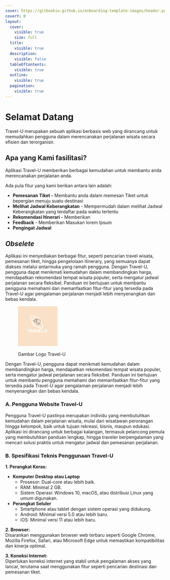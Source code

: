 ```yaml
---
cover: https://gitbookio.github.io/onboarding-template-images/header.png
coverY: 0
layout:
  cover:
    visible: true
    size: full
  title:
    visible: true
  description:
    visible: false
  tableOfContents:
    visible: true
  outline:
    visible: true
  pagination:
    visible: true
---
```


# Selamat Datang

Travel-U merupakan sebuah aplikasi berbasis web yang dirancang untuk memudahkan pengguna dalam merencanakan perjalanan wisata secara efisien dan terorganisir.&#x20;



## Apa yang Kami fasilitasi?

Aplikasi Travel-U memberikan berbagai kemudahan untuk membantu anda merencanakan perjalanan anda.

Ada pula fitur yang kami berikan antara lain adalah:

* **Pemesanan Tiket  -** Membantu anda dalam memesan Tiket untuk bepergian menuju suatu destinasi
* **Melihat Jadwal Keberangkatan** - Mempermudah dalam melihat Jadwal Keberangkatan yang terdaftar pada waktu tertentu
* **Rekomendasi Itinerari -** Memberikan&#x20;
* **Feedback** - Memberikan Masukan lorem Ipsum
* **Pengingat Jadwal**



## _Obselete_



Aplikasi ini menyediakan berbagai fitur, seperti pencarian travel wisata, pemesanan tiket, hingga pengelolaan itinerary, yang semuanya dapat diakses melalui antarmuka yang ramah pengguna. Dengan Travel-U, pengguna dapat menikmati kemudahan dalam membandingkan harga, mendapatkan rekomendasi tempat wisata populer, serta mengatur jadwal perjalanan secara fleksibel. Panduan ini bertujuan untuk membantu pengguna memahami dan memanfaatkan fitur-fitur yang tersedia pada Travel-U agar pengalaman perjalanan menjadi lebih menyenangkan dan bebas kendala.

<figure><img src=".gitbook/assets/Salinan dari Blue Yellow Simple Tour And Travel Logo (1).png" alt="" width="125"><figcaption><p>Gambar Logo Travel-U</p></figcaption></figure>

Dengan Travel-U, pengguna dapat menikmati kemudahan dalam membandingkan harga, mendapatkan rekomendasi tempat wisata populer, serta mengatur jadwal perjalanan secara fleksibel. Panduan ini bertujuan untuk membantu pengguna memahami dan memanfaatkan fitur-fitur yang tersedia pada Travel-U agar pengalaman perjalanan menjadi lebih menyenangkan dan bebas kendala.

### A. Pengguna Website Travel-U

Pengguna Travel-U pastinya merupakan individu yang membutuhkan kemudahan dalam perjalanan wisata, mulai dari wisatawan perorangan hingga kelompok, baik untuk tujuan rekreasi, bisnis, maupun edukasi. Aplikasi ini dirancang untuk berbagai kalangan, termasuk pelancong pemula yang membutuhkan panduan lengkap, hingga traveler berpengalaman yang mencari solusi praktis untuk mengatur jadwal dan pemesanan perjalanan.

### B.  Spesifikasi Teknis Penggunaan Travel-U

**1. Perangkat Keras:**

* **Komputer Desktop atau Laptop**
  * Prosesor: Dual-core atau lebih baik.
  * RAM: Minimal 2 GB.
  * Sistem Operasi: Windows 10, macOS, atau distribusi Linux yang umum digunakan.
* **Perangkat Seluler**
  * Smartphone atau tablet dengan sistem operasi yang didukung.
  * Android: Minimal versi 5.0 atau lebih baru.
  * iOS: Minimal versi 11 atau lebih baru.

**2. Browser:**\
Disarankan menggunakan browser web terbaru seperti Google Chrome, Mozilla Firefox, Safari, atau Microsoft Edge untuk memastikan kompatibilitas dan kinerja optimal.

**3. Koneksi Internet:**\
Diperlukan koneksi internet yang stabil untuk pengalaman akses yang lancar, terutama saat menggunakan fitur seperti pencarian destinasi dan pemesanan tiket.
